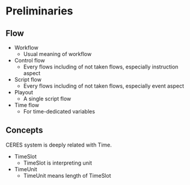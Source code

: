 Preliminaries
====

## Flow

* Workflow
  * Usual meaning of workflow
* Control flow
  * Every flows including of not taken flows, especially instruction aspect
* Script flow
  * Every flows including of not taken flows, especially event aspect
* Playout
  * A single script flow 
* Time flow
  * For time-dedicated variables

## Concepts

CERES system is deeply related with Time.

* TimeSlot
  * TimeSlot is interpreting unit
* TimeUnit
  * TimeUnit means length of TimeSlot
